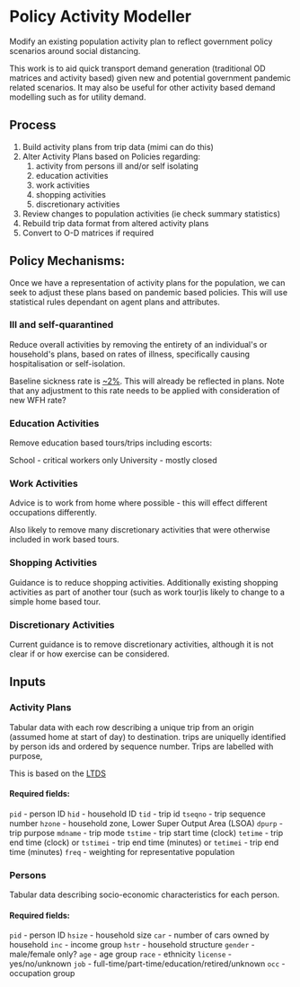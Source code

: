 # Policy Activity Modeller

Modify an existing population activity plan to reflect government policy scenarios around social 
distancing.

This work is to aid quick transport demand generation (traditional OD 
matrices and activity based) given new and potential government pandemic related scenarios. It may 
also be useful for other activity based demand modelling 
such as for utility demand.

## Process

1. Build activity plans from trip data (mimi can do this)
2. Alter Activity Plans based on Policies regarding:
    1. activity from persons ill and/or self isolating
    2. education activities
    3. work activities
    4. shopping activities
    5. discretionary activities
3. Review changes to population activities (ie check summary statistics)
4. Rebuild trip data format from altered activity plans
5. Convert to O-D matrices if required

## Policy Mechanisms:

Once we have a representation of activity plans for the population, we can seek to adjust these 
plans based on pandemic based policies. This will use statistical rules dependant on agent 
plans and attributes.

### Ill and self-quarantined

Reduce overall activities by removing the entirety of an individual's or household's plans, based on 
rates of illness, specifically causing hospitalisation or self-isolation.

Baseline sickness rate is [~2%](https://www.ons.gov.uk/employmentandlabourmarket/peopleinwork/labourproductivity/articles/sicknessabsenceinthelabourmarket/2018).
This will already be reflected in plans. Note that any adjustment to this rate needs to be 
applied with consideration of new WFH rate?

### Education Activities

Remove education based tours/trips including escorts:

School - critical workers only
University - mostly closed

### Work Activities

Advice is to work from home where possible - this will effect different occupations differently.

Also likely to remove many discretionary activities that were otherwise included in work based 
tours.

### Shopping Activities

Guidance is to reduce shopping activities. Additionally existing shopping activities as part of 
another tour (such as work tour)is likely to change to a simple home based tour.

### Discretionary Activities

Current guidance is to remove discretionary activities, although it is not clear if or how 
exercise can be considered.

## Inputs

### Activity Plans

Tabular data with each row describing a unique trip from an origin (assumed home at start of day)
 to destination. trips are uniquelly identified by person ids and ordered by sequence number. 
 Trips are labelled with purpose, 
 
 This is based on the [LTDS](https://www.clocs.org.uk/wp-content/uploads/2014/05/london-travel-demand-survey-2011.pdf)
 
 #### Required fields:
`pid` - person ID
`hid` - household ID
`tid` - trip id
`tseqno` - trip sequence number
`hzone` - household zone, Lower Super Output Area (LSOA)
`dpurp` - trip purpose
`mdname` - trip mode
`tstime` - trip start time (clock)
`tetime` - trip end time (clock)
or `tstimei` - trip end time (minutes)
or `tetimei` - trip end time (minutes)
`freq` - weighting for representative population

### Persons

Tabular data describing socio-economic characteristics for each person.

 #### Required fields:
`pid` - person ID
`hsize` - household size
`car` - number of cars owned by household
`inc` - income group
`hstr` - household structure
`gender` - male/female only?
`age` - age group
`race` - ethnicity
`license` - yes/no/unknown
`job` - full-time/part-time/education/retired/unknown
`occ` - occupation group
